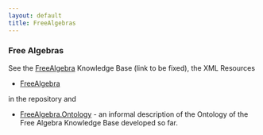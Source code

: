 ```yaml
---
layout: default
title: FreeAlgebras
---
```


### Free Algebras

See the [FreeAlgebra](http://symbolicdata.org/Data/FreeAlgebra) Knowledge Base (link to be fixed), the XML Resources

-   [FreeAlgebra](http://symbolicdata.org/XMLResources/FREEALGEBRA)

in the repository and

-   [FreeAlgebra.Ontology](FreeAlgebra.Ontology "wikilink") - an informal description of the Ontology of the Free Algebra Knowledge Base developed so far.

